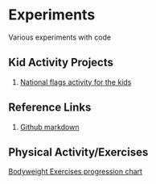 Experiments
===========

Various experiments with code


Kid Activity Projects
---------------------

1. [National flags activity for the kids](/Experiments/nationalFlags/reactjs/)

 
Reference Links 
---------------
1. [Github markdown](https://github.com/adam-p/markdown-here/wiki/Markdown-Cheatsheet)



Physical Activity/Exercises
---------------------------
[Bodyweight Exercises progression chart](https://old.reddit.com/r/coolguides/comments/pbi3co/bodyweight_exercises_progression_chart_by/)
